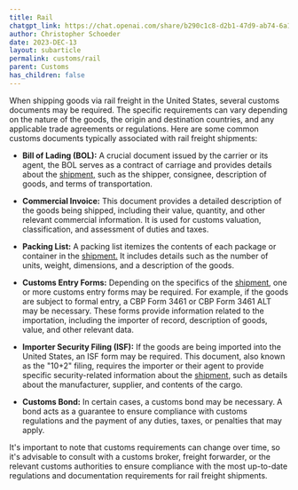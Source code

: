 ```yaml
---
title: Rail
chatgpt_link: https://chat.openai.com/share/b290c1c8-d2b1-47d9-ab74-6a1a21932f8f
author: Christopher Schoeder
date: 2023-DEC-13
layout: subarticle
permalink: customs/rail
parent: Customs
has_children: false
---
```


When shipping goods via rail freight in the United States, several customs documents may be required. The specific requirements can vary depending on the nature of the goods, the origin and destination countries, and any applicable trade agreements or regulations. Here are some common customs documents typically associated with rail freight shipments:

- **Bill of Lading (BOL):** A crucial document issued by the carrier or its agent, the BOL serves as a contract of carriage and provides details about the <a href="/glossery/shipments">shipment,</a> such as the shipper, consignee, description of goods, and terms of transportation.

- **Commercial Invoice:** This document provides a detailed description of the goods being shipped, including their value, quantity, and other relevant commercial information. It is used for customs valuation, classification, and assessment of duties and taxes.

- **Packing List:** A packing list itemizes the contents of each package or container in the <a href="/glossery/shipments">shipment.</a> It includes details such as the number of units, weight, dimensions, and a description of the goods.

- **Customs Entry Forms:** Depending on the specifics of the <a href="/glossery/shipments">shipment,</a> one or more customs entry forms may be required. For example, if the goods are subject to formal entry, a CBP Form 3461 or CBP Form 3461 ALT may be necessary. These forms provide information related to the importation, including the importer of record, description of goods, value, and other relevant data.

- **Importer Security Filing (ISF):** If the goods are being imported into the United States, an ISF form may be required. This document, also known as the "10+2" filing, requires the importer or their agent to provide specific security-related information about the <a href="/glossery/shipments">shipment,</a> such as details about the manufacturer, supplier, and contents of the cargo.

- **Customs Bond:** In certain cases, a customs bond may be necessary. A bond acts as a guarantee to ensure compliance with customs regulations and the payment of any duties, taxes, or penalties that may apply.

It's important to note that customs requirements can change over time, so it's advisable to consult with a customs broker, freight forwarder, or the relevant customs authorities to ensure compliance with the most up-to-date regulations and documentation requirements for rail freight shipments.